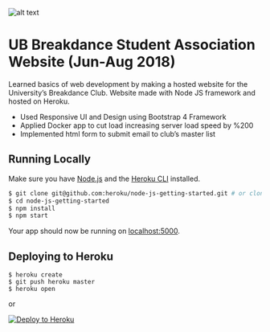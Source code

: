 ![alt text](https://github.com/ltanedo/UB-Breakers-Website/blob/develop/Example.png?raw=true)

# UB Breakdance Student Association Website (Jun-Aug 2018)

Learned basics of web development by making a hosted website for the University’s Breakdance Club.  Website made with Node JS framework and hosted on Heroku. 

-	Used Responsive UI and Design using Bootstrap 4 Framework
-	Applied Docker app to cut load increasing server load speed by %200
-	Implemented html form to submit email to club’s master list

## Running Locally

Make sure you have [Node.js](http://nodejs.org/) and the [Heroku CLI](https://cli.heroku.com/) installed.

```sh
$ git clone git@github.com:heroku/node-js-getting-started.git # or clone your own fork
$ cd node-js-getting-started
$ npm install
$ npm start
```

Your app should now be running on [localhost:5000](http://localhost:5000/).

## Deploying to Heroku

```
$ heroku create
$ git push heroku master
$ heroku open
```
or

[![Deploy to Heroku](https://www.herokucdn.com/deploy/button.png)](https://heroku.com/deploy)
